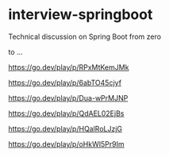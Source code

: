 # interview-springboot
Technical discussion on Spring Boot from zero

 to ...


https://go.dev/play/p/RPxMtKemJMk

https://go.dev/play/p/6abTO45cjyf


https://go.dev/play/p/Dua-wPrMJNP

https://go.dev/play/p/QdAEL02EjBs

https://go.dev/play/p/HQalRoLJzjG


https://go.dev/play/p/oHkWI5Pr9Im
